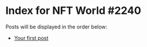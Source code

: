 # Index for NFT World #2240
Posts will be displayed in the order below:

- [Your first post](./001-first.md)

